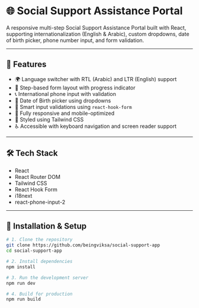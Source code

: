 # 🌐 Social Support Assistance Portal

A responsive multi-step Social Support Assistance Portal built with React, supporting internationalization (English & Arabic), custom dropdowns, date of birth picker, phone number input, and form validation.

---

## 🚀 Features

- 🌍 Language switcher with RTL (Arabic) and LTR (English) support
- 🧾 Step-based form layout with progress indicator
- 📞 International phone input with validation
- 📅 Date of Birth picker using dropdowns
- 🧠 Smart input validations using `react-hook-form`
- 📱 Fully responsive and mobile-optimized
- 🎨 Styled using Tailwind CSS
- ♿ Accessible with keyboard navigation and screen reader support

---

## 🛠 Tech Stack

- React
- React Router DOM
- Tailwind CSS
- React Hook Form
- i18next
- react-phone-input-2

---

## 🧪 Installation & Setup

```bash
# 1. Clone the repository
git clone https://github.com/beingviksa/social-support-app
cd social-support-app

# 2. Install dependencies
npm install

# 3. Run the development server
npm run dev

# 4. Build for production
npm run build
```
